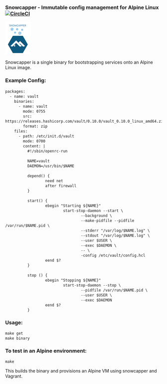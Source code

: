### Snowcapper - Immutable config management for Alpine Linux [![CircleCI](https://circleci.com/gh/yonkornilov/snowcapper.svg?style=svg)](https://circleci.com/gh/yonkornilov/snowcapper)

![snowcapper](_images/snowcapper.png)

Snowcapper is a single binary for bootstrapping services onto an Alpine Linux image.

### Example Config:

```
packages:
  - name: vault
    binaries:
      - name: vault
        mode: 0755
        src: https://releases.hashicorp.com/vault/0.10.0/vault_0.10.0_linux_amd64.zip
        format: zip
    files:
      - path: /etc/init.d/vault
        mode: 0700
        content: |
          #!/sbin/openrc-run

          NAME=vault
          DAEMON=/usr/bin/$NAME

          depend() {
                  need net
                  after firewall
          }

          start() {
                  ebegin "Starting ${NAME}"
                          start-stop-daemon --start \
                                  --background \
                                  --make-pidfile --pidfile /var/run/$NAME.pid \
                                  --stderr "/var/log/$NAME.log" \
                                  --stdout "/var/log/$NAME.log" \
                                  --user $USER \
                                  --exec $DAEMON \
                                  -- \
                                  -config /etc/vault/config.hcl
                  eend $?
          }

          stop () {
                  ebegin "Stopping ${NAME}"
                          start-stop-daemon --stop \
                                  --pidfile /var/run/$NAME.pid \
                                  --user $USER \
                                  --exec $DAEMON
                  eend $?
          }
```

### Usage:

```
make get
make binary
```

### To test in an Alpine environment:

```
make
```

This builds the binary and provisions an Alpine VM using snowcapper and Vagrant.
